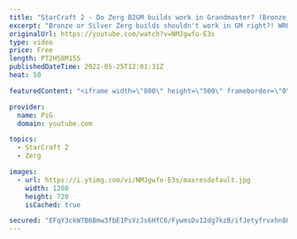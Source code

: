 ```yaml
---
title: "StarCraft 2 - Do Zerg B2GM builds work in Grandmaster? (Bronze to GM #11)"
excerpt: "Bronze or Silver Zerg builds shouldn't work in GM right?! WRONG! I made them work in Grandmaster against opponents I normally struggle with. Watch the B2GM Playlists: Zerg B2GM : https://youtube.com/playlist?list=PLFUDU8AOevUd6ej64SOB429mHyuRL-XC9 Protoss B2GM: https://youtube.com/playlist?list=PLOrKQEirgvjBJrKM31yhwA8v54pcBuXsx"
originalUrl: https://youtube.com/watch?v=NMJgwfo-E3s
type: video
price: Free
length: PT2H58M15S
publishedDateTime: 2022-05-25T12:01:31Z
heat: 50

featuredContent: "<iframe width=\"800\" height=\"500\" frameborder=\"0\" src=\"https://www.youtube.com/embed/NMJgwfo-E3s\" allow=\"accelerometer; autoplay; encrypted-media; gyroscope; picture-in-picture\" allowfullscreen></iframe>"

provider:
  name: PiG
  domain: youtube.com

topics:
  - StarCraft 2
  - Zerg

images:
  - url: https://i.ytimg.com/vi/NMJgwfo-E3s/maxresdefault.jpg
    width: 1280
    height: 720
    isCached: true

secured: "EFqY3ckW7B6Bmw3fbE1PsVzJs6HfC6/FywmsDv12dg7kzB/ifJetyfrvxhn8QwMdN7XuKGRCIeZgAKc2LVI08nLn9cGnOxwELqxs5ABMP3VVD5WmBj6DuGff6nC4UhR6cgVA7BrHlqFRy4GhycHQtdMae0/6IZxL98vTm+TPiTp3mc5A4IrrtydiPE3ulgbvCDnYHL8x0hHYo8iXi6rUQYdnj4SuLCCC56tahU25OdLmYVR6vmBM4CJQxT7wDRjPrr2veUNm+OQnT1oRPcMPx6TVBqcgq8NH23rWm6VFa5zsDuMRiDmwRY7LTNcotl9OdMijsI9XuAPEG/T0plCB7vHwM2/h/7f0vhI7pNRenIxuuhGy+9Ts9N1+332u0meFpyrrsgXM9AdNuC9e5CUPClS1YUkgjgBhWSgwBjHVQAs=;wxhAKDs1LyriFcSvotm17g=="
---
```


